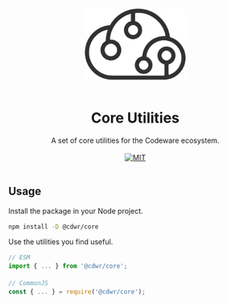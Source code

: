 <p align="center">
  <br />
  <img width="200" src="./assets/cdwr-cloud.png" alt="codeware sthlm logo">
  <br />
  <br />
</p>

<h1 align='center'>Core Utilities</h1>

<p align='center'>
  A set of core utilities for the Codeware ecosystem.
  <br />
  <br />
  <a href='https://opensource.org/licenses/MIT'><img src='https://img.shields.io/badge/License-MIT-green.svg' alt='MIT'></a>
  <br />
  <br />
</p>

## Usage

Install the package in your Node project.

```sh
npm install -D @cdwr/core
```

Use the utilities you find useful.

```ts
// ESM
import { ... } from '@cdwr/core';

// CommonJS
const { ... } = require('@cdwr/core');
```
